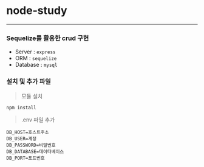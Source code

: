 # node-study

---
### Sequelize를 활용한 crud 구현
- Server : `express`
- ORM : `sequelize`
- Database : `mysql`

### 설치 및 추가 파일
> 모듈 설치

`npm install`

> .env 파일 추가
```shell
DB_HOST=호스트주소
DB_USER=계정
DB_PASSWORD=비밀번호
DB_DATABASE=데이터베이스
DB_PORT=포트번호
```


